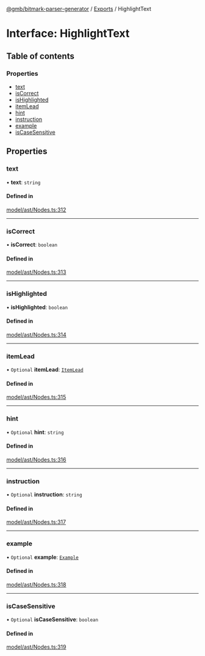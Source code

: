 [@gmb/bitmark-parser-generator](../API.md) / [Exports](../modules.md) / HighlightText

# Interface: HighlightText

## Table of contents

### Properties

- [text](HighlightText.md#text)
- [isCorrect](HighlightText.md#isCorrect)
- [isHighlighted](HighlightText.md#isHighlighted)
- [itemLead](HighlightText.md#itemLead)
- [hint](HighlightText.md#hint)
- [instruction](HighlightText.md#instruction)
- [example](HighlightText.md#example)
- [isCaseSensitive](HighlightText.md#isCaseSensitive)

## Properties

### text

• **text**: `string`

#### Defined in

[model/ast/Nodes.ts:312](https://github.com/getMoreBrain/bitmark-parser-generator/blob/7c62fdc/src/model/ast/Nodes.ts#L312)

___

### isCorrect

• **isCorrect**: `boolean`

#### Defined in

[model/ast/Nodes.ts:313](https://github.com/getMoreBrain/bitmark-parser-generator/blob/7c62fdc/src/model/ast/Nodes.ts#L313)

___

### isHighlighted

• **isHighlighted**: `boolean`

#### Defined in

[model/ast/Nodes.ts:314](https://github.com/getMoreBrain/bitmark-parser-generator/blob/7c62fdc/src/model/ast/Nodes.ts#L314)

___

### itemLead

• `Optional` **itemLead**: [`ItemLead`](ItemLead.md)

#### Defined in

[model/ast/Nodes.ts:315](https://github.com/getMoreBrain/bitmark-parser-generator/blob/7c62fdc/src/model/ast/Nodes.ts#L315)

___

### hint

• `Optional` **hint**: `string`

#### Defined in

[model/ast/Nodes.ts:316](https://github.com/getMoreBrain/bitmark-parser-generator/blob/7c62fdc/src/model/ast/Nodes.ts#L316)

___

### instruction

• `Optional` **instruction**: `string`

#### Defined in

[model/ast/Nodes.ts:317](https://github.com/getMoreBrain/bitmark-parser-generator/blob/7c62fdc/src/model/ast/Nodes.ts#L317)

___

### example

• `Optional` **example**: [`Example`](../modules.md#Example)

#### Defined in

[model/ast/Nodes.ts:318](https://github.com/getMoreBrain/bitmark-parser-generator/blob/7c62fdc/src/model/ast/Nodes.ts#L318)

___

### isCaseSensitive

• `Optional` **isCaseSensitive**: `boolean`

#### Defined in

[model/ast/Nodes.ts:319](https://github.com/getMoreBrain/bitmark-parser-generator/blob/7c62fdc/src/model/ast/Nodes.ts#L319)
